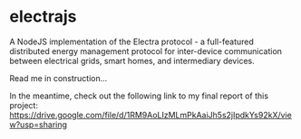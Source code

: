 # electrajs
A NodeJS implementation of the Electra protocol - a full-featured distributed energy management protocol for inter-device communication between electrical grids, smart homes, and intermediary devices.

Read me in construction...

In the meantime, check out the following link to my final report of this project:
https://drive.google.com/file/d/1RM9AoLIzMLmPkAaiJh5s2jIpdkYs92kX/view?usp=sharing
